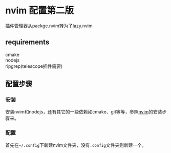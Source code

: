 # nvim 配置第二版
插件管理器从packge.nvim转为了lazy.nvim
## requirements
cmake  
nodejs  
ripgrep(telescope插件需要)

## 配置步骤
### 安装
安装nvim和nodejs，还有其它的一些依赖如cmake、git等等，参照[nvim](https://github.com/neovim/neovim?tab=readme-ov-file)的安装步骤来。
### 配置 
首先在`~/.config`下新建nvim文件夹，没有`.config`文件夹则新建一个， 

